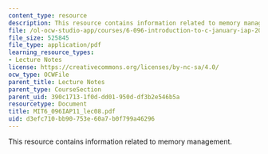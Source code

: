 ```yaml
---
content_type: resource
description: This resource contains information related to memory management.
file: /ol-ocw-studio-app/courses/6-096-introduction-to-c-january-iap-2011/d3efc710bb90753e60a7b0f799a46296_MIT6_096IAP11_lec08.pdf
file_size: 525845
file_type: application/pdf
learning_resource_types:
- Lecture Notes
license: https://creativecommons.org/licenses/by-nc-sa/4.0/
ocw_type: OCWFile
parent_title: Lecture Notes
parent_type: CourseSection
parent_uid: 390c1713-1f0d-dd01-950d-df3b2e546b5a
resourcetype: Document
title: MIT6_096IAP11_lec08.pdf
uid: d3efc710-bb90-753e-60a7-b0f799a46296
---
```

This resource contains information related to memory management.